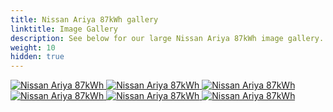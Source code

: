 ```yaml
---
title: Nissan Ariya 87kWh gallery
linktitle: Image Gallery
description: See below for our large Nissan Ariya 87kWh image gallery. Click pictures for high-resolution versions.
weight: 10
hidden: true
---
```

<!-- markdownlint-disable MD033 -->
<object type="image/svg+xml" data="../modelnavigation.svg"></object>
<div class="pswp-gallery pswp-gallery--single-column" id="my-gallery">
<a href="https://media.evkx.net/multimedia/models/nissan/ariya/ariya_87kwh/exterior_1.jpg"
data-pswp-src="https://media.evkx.net/multimedia/models/nissan/ariya/ariya_87kwh/exterior_1.jpg"
data-pswp-width="3000"
data-pswp-height="2000" 
target="_blank">
<img src="https://media.evkx.net/multimedia/models/nissan/ariya/ariya_87kwh/exterior_1_st.jpg" alt="Nissan Ariya 87kWh" />
</a>
<a href="https://media.evkx.net/multimedia/models/nissan/ariya/ariya_87kwh/exterior_2.jpg"
data-pswp-src="https://media.evkx.net/multimedia/models/nissan/ariya/ariya_87kwh/exterior_2.jpg"
data-pswp-width="3000"
data-pswp-height="1999" 
target="_blank">
<img src="https://media.evkx.net/multimedia/models/nissan/ariya/ariya_87kwh/exterior_2_st.jpg" alt="Nissan Ariya 87kWh" />
</a>
<a href="https://media.evkx.net/multimedia/models/nissan/ariya/ariya_87kwh/main_1.jpg"
data-pswp-src="https://media.evkx.net/multimedia/models/nissan/ariya/ariya_87kwh/main_1.jpg"
data-pswp-width="3000"
data-pswp-height="1889" 
target="_blank">
<img src="https://media.evkx.net/multimedia/models/nissan/ariya/ariya_87kwh/main_1_st.jpg" alt="Nissan Ariya 87kWh" />
</a>
<a href="https://media.evkx.net/multimedia/models/nissan/ariya/ariya_87kwh/screens_1.jpg"
data-pswp-src="https://media.evkx.net/multimedia/models/nissan/ariya/ariya_87kwh/screens_1.jpg"
data-pswp-width="3000"
data-pswp-height="1999" 
target="_blank">
<img src="https://media.evkx.net/multimedia/models/nissan/ariya/ariya_87kwh/screens_1_st.jpg" alt="Nissan Ariya 87kWh" />
</a>
<a href="https://media.evkx.net/multimedia/models/nissan/ariya/ariya_87kwh/screens_2.jpg"
data-pswp-src="https://media.evkx.net/multimedia/models/nissan/ariya/ariya_87kwh/screens_2.jpg"
data-pswp-width="3000"
data-pswp-height="1999" 
target="_blank">
<img src="https://media.evkx.net/multimedia/models/nissan/ariya/ariya_87kwh/screens_2_st.jpg" alt="Nissan Ariya 87kWh" />
</a>
<a href="https://media.evkx.net/multimedia/models/nissan/ariya/ariya_87kwh/trunk_1.jpg"
data-pswp-src="https://media.evkx.net/multimedia/models/nissan/ariya/ariya_87kwh/trunk_1.jpg"
data-pswp-width="3000"
data-pswp-height="1999" 
target="_blank">
<img src="https://media.evkx.net/multimedia/models/nissan/ariya/ariya_87kwh/trunk_1_st.jpg" alt="Nissan Ariya 87kWh" />
</a>
</div>
<script type="module">
  import PhotoSwipeLightbox from '/js/photoswipe-lightbox.esm.js';
    const lightbox = new PhotoSwipeLightbox({
       gallery: '#my-gallery',
        children: 'a',
        pswpModule: () => import('/js/photoswipe.esm.js')
    });
lightbox.init();
</script>
